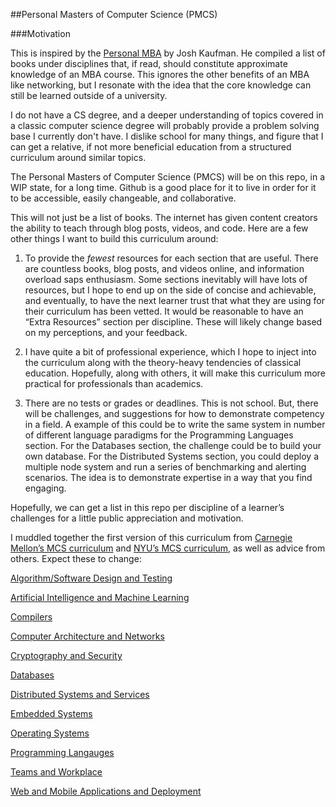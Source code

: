 ##Personal Masters of Computer Science (PMCS)

###Motivation

This is inspired by the [Personal MBA](http://personalmba.com/best-business-books/) by Josh Kaufman.  He compiled a list of books under disciplines that, if read, should constitute approximate knowledge of an MBA course.  This ignores the other benefits of an MBA like networking, but I resonate with the idea that the core knowledge can still be learned outside of a university.

I do not have a CS degree, and a deeper understanding of topics covered in a classic computer science degree will probably provide a problem solving base I currently don't have. I dislike school for many things, and figure that I can get a relative, if not more beneficial education from a structured curriculum around similar topics.

The Personal Masters of Computer Science (PMCS) will be on this repo, in a WIP state, for a long time.  Github is a good place for it to live in order for it to be accessible, easily changeable, and collaborative.

This will not just be a list of books.  The internet has given content creators the ability to teach through blog posts, videos, and code.  Here are a few other things I want to build this curriculum around:

1. To provide the *fewest* resources for each section that are useful.  There are countless books, blog posts, and videos online, and information overload saps enthusiasm.  Some sections inevitably will have lots of resources, but I hope to end up on the side of concise and achievable, and eventually, to have the next learner trust that what they are using for their curriculum has been vetted.  It would be reasonable to have an “Extra Resources” section per discipline.  These will likely change based on my perceptions, and your feedback.
 
2. I have quite a bit of professional experience, which I hope to inject into the curriculum along with the theory-heavy tendencies of classical education.  Hopefully, along with others, it will make this curriculum more practical for professionals than academics.

3. There are no tests or grades or deadlines.  This is not school.  But, there will be challenges, and suggestions for how to demonstrate competency in a field.  A example of this could be to write the same system in number of different language paradigms for the Programming Languages section.  For the Databases section, the challenge could be to build your own database.  For the Distributed Systems section, you could deploy a multiple node system and run a series of benchmarking and alerting scenarios.  The idea is to demonstrate expertise in a way that you find engaging.

Hopefully, we can get a list in this repo per discipline of a learner’s challenges for a little public appreciation and motivation.

I muddled together the first version of this curriculum from [Carnegie Mellon’s MCS curriculum](http://www.csd.cs.cmu.edu/education/master/curriculum.html) and [NYU’s MCS curriculum](http://engineering.nyu.edu/academics/programs/computer-science-ms/curriculum), as well as advice from others.  Expect these to change:


[Algorithm/Software Design and Testing](https://github.com/bwvoss/Personal-Masters-of-Computer-Science/blob/master/ALGORITHM-SOFTWARE-DESIGN-AND-TESTING.md)

[Artificial Intelligence and Machine Learning](https://github.com/bwvoss/Personal-Masters-of-Computer-Science/blob/master/ARTIFICIAL-INTELLIGENCE-AND-MACHINE-LEARNING.md)

[Compilers](https://github.com/bwvoss/Personal-Masters-of-Computer-Science/blob/master/COMPILERS.md)

[Computer Architecture and Networks](https://github.com/bwvoss/Personal-Masters-of-Computer-Science/blob/master/COMPUTER-ARCHITECTURE-AND-NETWORKS.md)

[Cryptography and Security](https://github.com/bwvoss/Personal-Masters-of-Computer-Science/blob/master/CRYPTOGRPAHY-AND-SECURITY.md)

[Databases](https://github.com/bwvoss/Personal-Masters-of-Computer-Science/blob/master/DATABASES.md)

[Distributed Systems and Services](https://github.com/bwvoss/Personal-Masters-of-Computer-Science/blob/master/DISTRIBUTED-SYSTEMS-AND-SERVICES.md)

[Embedded Systems](https://github.com/bwvoss/Personal-Masters-of-Computer-Science/blob/master/EMBEDDED-SYSTEMS.md)

[Operating Systems](https://github.com/bwvoss/Personal-Masters-of-Computer-Science/blob/master/OPERATING-SYSTEMS.md)

[Programming Langauges](https://github.com/bwvoss/Personal-Masters-of-Computer-Science/blob/master/PROGRAMMING-LANGUAGES.md)

[Teams and Workplace](https://github.com/bwvoss/Personal-Masters-of-Computer-Science/blob/master/TEAMS-AND-WORKPLACE.md)

[Web and Mobile Applications and Deployment](https://github.com/bwvoss/Personal-Masters-of-Computer-Science/blob/master/WEB-AND-MOBILE-APPLICATIONS-AND-DEPLOYMENT.md)

